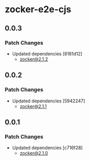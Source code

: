 # zocker-e2e-cjs

## 0.0.3

### Patch Changes

- Updated dependencies [8181d12]
  - zocker@2.1.2

## 0.0.2

### Patch Changes

- Updated dependencies [5942247]
  - zocker@2.1.1

## 0.0.1

### Patch Changes

- Updated dependencies [c716f28]
  - zocker@2.1.0
